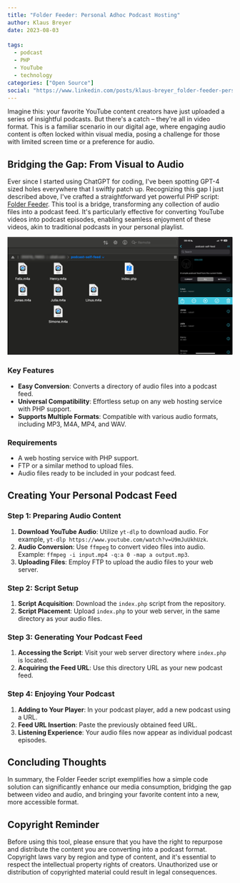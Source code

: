 ```yaml
---
title: "Folder Feeder: Personal Adhoc Podcast Hosting"
author: Klaus Breyer
date: 2023-08-03

tags:
  - podcast
  - PHP
  - YouTube
  - technology
categories: ["Open Source"]
social: "https://www.linkedin.com/posts/klaus-breyer_folder-feeder-personal-adhoc-podcast-hosting-activity-7133364167738040322-Uvzu?"
---
```


Imagine this: your favorite YouTube content creators have just uploaded a series of insightful podcasts. But there's a catch – they're all in video format. This is a familiar scenario in our digital age, where engaging audio content is often locked within visual media, posing a challenge for those with limited screen time or a preference for audio.

## Bridging the Gap: From Visual to Audio

Ever since I started using ChatGPT for coding, I've been spotting GPT-4 sized holes everywhere that I swiftly patch up.
Recognizing this gap I just described above, I've crafted a straightforward yet powerful PHP script: [Folder Feeder](https://github.com/klausbreyer/folder-feeder). This tool is a bridge, transforming any collection of audio files into a podcast feed. It's particularly effective for converting YouTube videos into podcast episodes, enabling seamless enjoyment of these videos, akin to traditional podcasts in your personal playlist.

![](folder-feeder.png)

### Key Features

- **Easy Conversion**: Converts a directory of audio files into a podcast feed.
- **Universal Compatibility**: Effortless setup on any web hosting service with PHP support.
- **Supports Multiple Formats**: Compatible with various audio formats, including MP3, M4A, MP4, and WAV.

### Requirements

- A web hosting service with PHP support.
- FTP or a similar method to upload files.
- Audio files ready to be included in your podcast feed.

## Creating Your Personal Podcast Feed

### Step 1: Preparing Audio Content

1. **Download YouTube Audio**: Utilize `yt-dlp` to download audio. For example, `yt-dlp https://www.youtube.com/watch?v=U9mJuUkhUzk`.
2. **Audio Conversion**: Use `ffmpeg` to convert video files into audio. Example: `ffmpeg -i input.mp4 -q:a 0 -map a output.mp3`.
3. **Uploading Files**: Employ FTP to upload the audio files to your web server.

### Step 2: Script Setup

1. **Script Acquisition**: Download the `index.php` script from the repository.
2. **Script Placement**: Upload `index.php` to your web server, in the same directory as your audio files.

### Step 3: Generating Your Podcast Feed

1. **Accessing the Script**: Visit your web server directory where `index.php` is located.
2. **Acquiring the Feed URL**: Use this directory URL as your new podcast feed.

### Step 4: Enjoying Your Podcast

1. **Adding to Your Player**: In your podcast player, add a new podcast using a URL.
2. **Feed URL Insertion**: Paste the previously obtained feed URL.
3. **Listening Experience**: Your audio files now appear as individual podcast episodes.

## Concluding Thoughts

In summary, the Folder Feeder script exemplifies how a simple code solution can significantly enhance our media consumption, bridging the gap between video and audio, and bringing your favorite content into a new, more accessible format.

## Copyright Reminder

Before using this tool, please ensure that you have the right to repurpose and distribute the content you are converting into a podcast format. Copyright laws vary by region and type of content, and it's essential to respect the intellectual property rights of creators. Unauthorized use or distribution of copyrighted material could result in legal consequences.
